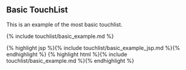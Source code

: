 <h2 class="section-subtitle">Basic TouchList</h2>
<p>This is an example of the most basic touchlist.</p>	

{% include touchlist/basic_example.md %}

<div class="j-code">
	{% highlight jsp %}{% include touchlist/basic_example_jsp.md %}{% endhighlight %}
	{% highlight html %}{% include touchlist/basic_example.md %}{% endhighlight %}
</div>
